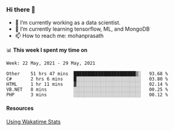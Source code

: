 ### Hi there 👋

- 🔭 I’m currently working as a data scientist.
- 🌱 I’m currently learning tensorflow, ML, and MongoDB
- 📫 How to reach me: mohanprasath

📊 **This week I spent my time on**
<!--START_SECTION:waka-->
```text
Week: 22 May, 2021 - 29 May, 2021

Other    51 hrs 47 mins  ███████████████████████▒░   93.68 % 
C#       2 hrs 6 mins    █░░░░░░░░░░░░░░░░░░░░░░░░   03.80 % 
HTML     1 hr 11 mins    ▓░░░░░░░░░░░░░░░░░░░░░░░░   02.14 % 
VB.NET   8 mins          ░░░░░░░░░░░░░░░░░░░░░░░░░   00.25 % 
PHP      3 mins          ░░░░░░░░░░░░░░░░░░░░░░░░░   00.12 % 
```
<!--END_SECTION:waka-->

#### Resources
[Using Wakatime Stats](https://github.com/marketplace/actions/waka-readme)

